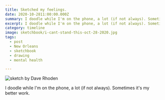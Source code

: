 ```yaml
---
title: Sketched my feelings.
date: 2020-10-2811:00:00.000Z
summary: I doodle while I'm on the phone, a lot (if not always). Sometimes it's my better work.
excerpt: I doodle while I'm on the phone, a lot (if not always). Sometimes it's my better work.
category: timeline
image: sketchbook/i-cant-stand-this-oct-28-2020.jpg
tags:
  - post 
  - New Orleans
  - sketchbook
  - drawing
  - mental health

---
```


![sketch by Dave Rhoden](/static/img/sketchbook/i-cant-stand-this-oct-28-2020.jpg "sketch by Dave Rhoden")

I doodle while I'm on the phone, a lot (if not always). Sometimes it's my better work.